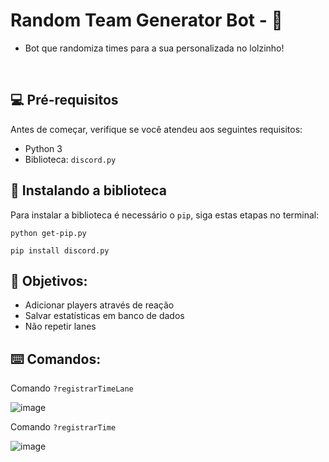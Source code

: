 # Random Team Generator Bot - 🤖
* Bot que randomiza times para a sua personalizada no lolzinho!

<br>

## 💻 Pré-requisitos

Antes de começar, verifique se você atendeu aos seguintes requisitos:
* Python 3
* Biblioteca: ```discord.py```

## 🚀 Instalando a biblioteca

Para instalar a biblioteca é necessário o ```pip```, siga estas etapas no terminal:

```
python get-pip.py

pip install discord.py
```

<h2> 🎯 Objetivos: </h2>

* Adicionar players através de reação
* Salvar estatísticas em banco de dados
* Não repetir lanes

<h2> ⌨️ Comandos: </h2>

Comando `?registrarTimeLane`

![image](https://cdn.discordapp.com/attachments/975993751455559680/977079461679865946/RTGComando1.jpg)

Comando `?registrarTime`

![image](https://cdn.discordapp.com/attachments/975993751455559680/977079461260455966/RTGComando2.jpg)

